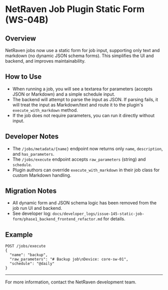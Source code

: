 # NetRaven Job Plugin Static Form (WS-04B)

## Overview
NetRaven jobs now use a static form for job input, supporting only text and markdown (no dynamic JSON schema forms). This simplifies the UI and backend, and improves maintainability.

## How to Use
- When running a job, you will see a textarea for parameters (accepts JSON or Markdown) and a simple schedule input.
- The backend will attempt to parse the input as JSON. If parsing fails, it will treat the input as Markdown/text and route it to the plugin's `execute_with_markdown` method.
- If the job does not require parameters, you can run it directly without input.

## Developer Notes
- The `/jobs/metadata/{name}` endpoint now returns only `name`, `description`, and `has_parameters`.
- The `/jobs/execute` endpoint accepts `raw_parameters` (string) and `schedule`.
- Plugin authors can override `execute_with_markdown` in their job class for custom Markdown handling.

## Migration Notes
- All dynamic form and JSON schema logic has been removed from the job run UI and backend.
- See developer log: `docs/developer_logs/issue-145-static-job-form/phase1_backend_frontend_refactor.md` for details.

## Example
```
POST /jobs/execute
{
  "name": "backup",
  "raw_parameters": "# Backup job\nDevice: core-sw-01",
  "schedule": "@daily"
}
```

---
For more information, contact the NetRaven development team.
